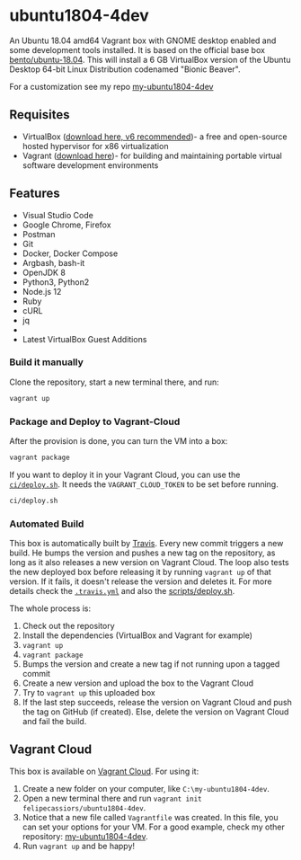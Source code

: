 # ubuntu1804-4dev

An Ubuntu 18.04 amd64 Vagrant box with GNOME desktop enabled and some development tools installed. It is based on the official base box [bento/ubuntu-18.04](https://app.vagrantup.com/bento/boxes/ubuntu-18.04). This will install a 6 GB VirtualBox version of the Ubuntu Desktop 64-bit Linux Distribution codenamed "Bionic Beaver".

For a customization see my repo [my-ubuntu1804-4dev](https://github.com/knbknb/my-ubuntu1804-4dev/)

## Requisites

- VirtualBox ([download here, v6 recommended](https://www.virtualbox.org/wiki/Downloads))- a free and open-source hosted hypervisor for x86 virtualization
- Vagrant ([download here](https://www.vagrantup.com/downloads.html))- for building and maintaining portable virtual software development environments


## **Features**

- Visual Studio Code
- Google Chrome, Firefox
- Postman
- Git
- Docker, Docker Compose
- Argbash, bash-it
- OpenJDK 8
- Python3, Python2
- Node.js 12
- Ruby
- cURL
- jq
- 
- Latest VirtualBox Guest Additions

### Build it manually

Clone the repository, start a new terminal there, and run:

``` bash
vagrant up
```


### Package and Deploy to Vagrant-Cloud


After the provision is done, you can turn the VM into a box:

``` bash
vagrant package
```

If you want to deploy it in your Vagrant Cloud, you can use the [`ci/deploy.sh`](ci/deploy.sh). It needs the `VAGRANT_CLOUD_TOKEN` to be set before running.

``` bash
ci/deploy.sh
```


### **Automated Build**

This box is automatically built by [Travis](https://travis-ci.com). Every new commit triggers a new build. He bumps the version and pushes a new tag on the repository, as long as it also releases a new version on Vagrant Cloud. The loop also tests the new deployed box before releasing it by running `vagrant up` of that version. If it fails, it doesn't release the version and deletes it. For more details check the [`.travis.yml`](.travis.yml) and also the [scripts/deploy.sh](scripts/deploy.sh).

The whole process is:

1. Check out the repository
2. Install the dependencies (VirtualBox and Vagrant for example)
3. `vagrant up`
4. `vagrant package`
5. Bumps the version and create a new tag if not running upon a tagged commit
6. Create a new version and upload the box to the Vagrant Cloud
7. Try to `vagrant up` this uploaded box
8. If the last step succeeds, release the version on Vagrant Cloud and push the tag on GitHub (if created). Else, delete the version on Vagrant Cloud and fail the build.

## **Vagrant Cloud**

This box is available on [Vagrant Cloud](https://app.vagrantup.com/felipecassiors/boxes/ubuntu1804-4dev). For using it:

1. Create a new folder on your computer, like `C:\my-ubuntu1804-4dev`.
2. Open a new terminal there and run `vagrant init felipecassiors/ubuntu1804-4dev`.
3. Notice that a new file called `Vagrantfile` was created. In this file, you can set your options for your VM. For a good example, check my other repository: [my-ubuntu1804-4dev](https://github.com/knbknb/my-ubuntu1804-4dev).
4. Run `vagrant up` and be happy!

